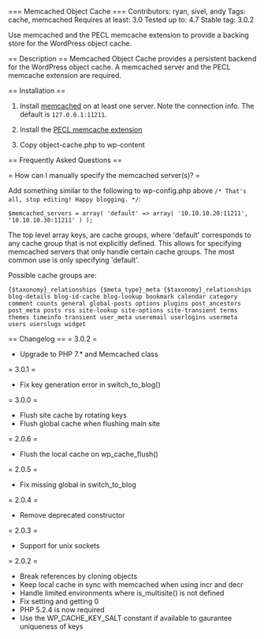 === Memcached Object Cache ===
Contributors: ryan, sivel, andy
Tags: cache, memcached
Requires at least: 3.0
Tested up to: 4.7
Stable tag: 3.0.2

Use memcached and the PECL memcache extension to provide a backing store for the WordPress object cache.

== Description ==
Memcached Object Cache provides a persistent backend for the WordPress object cache. A memcached server and the PECL memcache extension are required.

== Installation ==
1. Install [memcached](http://danga.com/memcached) on at least one server. Note the connection info. The default is `127.0.0.1:11211`.

1. Install the [PECL memcache extension](http://pecl.php.net/package/memcache)

1. Copy object-cache.php to wp-content

== Frequently Asked Questions ==

= How can I manually specify the memcached server(s)? =

Add something similar to the following to wp-config.php above `/* That's all, stop editing! Happy blogging. */`:

`
$memcached_servers = array(
	'default' => array(
		'10.10.10.20:11211',
		'10.10.10.30:11211'
	)
);
`

The top level array keys, are cache groups, where 'default' corresponds to any cache group that is not explicitly defined. This allows for specifying memcached servers that only handle certain cache groups. The most common use is only specifying 'default'.

Possible cache groups are:

`
{$taxonomy}_relationships
{$meta_type}_meta
{$taxonomy}_relationships
blog-details
blog-id-cache
blog-lookup
bookmark
calendar
category
comment
counts
general
global-posts
options
plugins
post_ancestors
post_meta
posts
rss
site-lookup
site-options
site-transient
terms
themes
timeinfo
transient
user_meta
useremail
userlogins
usermeta
users
userslugs
widget
`

== Changelog ==
= 3.0.2 =
* Upgrade to PHP 7.* and Memcached class

= 3.0.1 =
* Fix key generation error in switch_to_blog()

= 3.0.0 =
* Flush site cache by rotating keys
* Flush global cache when flushing main site

= 2.0.6 =
* Flush the local cache on wp_cache_flush()

= 2.0.5 =
* Fix missing global in switch_to_blog

= 2.0.4 =
* Remove deprecated constructor

= 2.0.3 =
* Support for unix sockets

= 2.0.2 =
* Break references by cloning objects
* Keep local cache in sync with memcached when using incr and decr
* Handle limited environments where is_multisite() is not defined
* Fix setting and getting 0
* PHP 5.2.4 is now required
* Use the WP_CACHE_KEY_SALT constant if available to gaurantee uniqueness of keys
